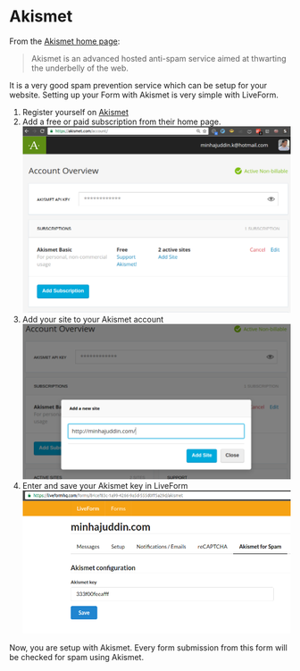 # Akismet

From the [Akismet home page](https://akismet.com/):

> Akismet is an advanced hosted anti-spam service aimed at thwarting the underbelly of the web.

It is a very good spam prevention service which can be setup for your website.
Setting up your Form with Akismet is very simple with LiveForm.

  1. Register yourself on [Akismet](https://akismet.com/)
  2. Add a free or paid subscription from their home page.
  ![Akismet Account](/images/akismet/akismet-account-1.png)
  3. Add your site to your Akismet account
  ![Akismet Add Site](/images/akismet/akismet-add-site-2.png)
  4. Enter and save your Akismet key in LiveForm
  ![LiveForm Akismet Setting](/images/akismet/akismet_setting.png)

Now, you are setup with Akismet. Every form submission from this form will be checked for spam using Akismet.





